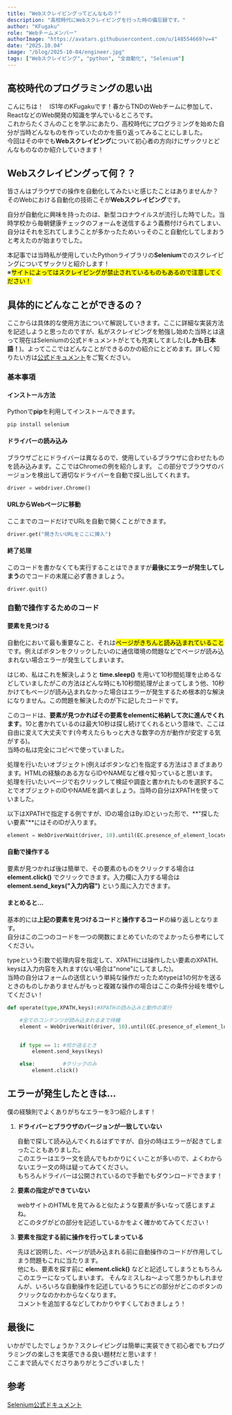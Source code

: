 ```yaml
---
title: "Webスクレイピングってどんなもの？"
description: "高校時代にWebスクレイピングを行った時の備忘録です。"
author: "KFugaku"
role: "Webチームメンバー"
authorImage: "https://avatars.githubusercontent.com/u/148554669?v=4"
date: "2025.10.04"
image: "/blog/2025-10-04/engineer.jpg"
tags: ["Webスクレイピング", "python", "全自動化", "Selenium"]
---
```


## 高校時代のプログラミングの思い出

こんにちは！　IS1年のKFugakuです！春からTNDのWebチームに参加して、ReactなどのWeb開発の知識を学んでいるところです。  
これからたくさんのことを学ぶにあたり、高校時代にプログラミングを始めた自分が当時どんなものを作っていたのかを振り返ってみることにしました。  
今回はその中でも**Webスクレイピング**について初心者の方向けにザックリとどんなものなのか紹介していきます！


## Webスクレイピングって何？？

皆さんはブラウザでの操作を自動化してみたいと感じたことはありませんか？  
そのWebにおける自動化の技術こそが**Webスクレイピング**です。  

自分が自動化に興味を持ったのは、新型コロナウイルスが流行した時でした。当時学校から毎朝健康チェックのフォームを送信するよう義務付けられてしまい、自分はそれを忘れてしまうことが多かったためいっそのこと自動化してしまおうと考えたのが始まりでした。  

本記事では当時私が使用していたPythonライブラリの**Selenium**でのスクレイピングについてザックリと紹介します！  
※<mark>サイトによってはスクレイピングが禁止されているものもあるので注意してください！</mark>


## 具体的にどんなことができるの？

ここからは具体的な使用方法について解説していきます。ここに詳細な実装方法を記述しようと思ったのですが、私がスクレイピングを勉強し始めた当時とは違って現在はSeleniumの公式ドキュメントがとても充実してました(**しかも日本語！**)。よってここではどんなことができるのかの紹介にとどめます。詳しく知りたい方は[公式ドキュメント](https://www.selenium.dev/ja/)をご覧ください。

### 基本事項
#### インストール方法
Pythonで**pip**を利用してインストールできます。
```bush
pip install selenium
```

#### ドライバーの読み込み
ブラウザごとにドライバーは異なるので、使用しているブラウザに合わせたものを読み込みます。ここではChromeの例を紹介します。
この部分でブラウザのバージョンを検出して適切なドライバーを自動で探し出してくれます。
```python
driver = webdriver.Chrome()
```

#### URLからWebページに移動
ここまでのコードだけでURLを自動で開くことができます。
```python
driver.get("開きたいURLをここに挿入")
```

#### 終了処理
このコードを書かなくても実行することはできますが**最後にエラーが発生してしまう**のでコードの末尾に必ず書きましょう。
```python
driver.quit()
```

### 自動で操作するためのコード
#### 要素を見つける
自動化において最も重要なこと、それは<mark>ページがきちんと読み込まれていること</mark>です。例えばボタンをクリックしたいのに通信環境の問題などでページが読み込まれない場合エラーが発生してしまいます。

はじめ、私はこれを解決しようと **time.sleep()** を用いて10秒間処理を止めるなどしていましたがこの方法はどんな時にも10秒間処理が止まってしまう他、10秒かけてもページが読み込まれなかった場合はエラーが発生するため根本的な解決になりません。この問題を解決したのが下に記したコードです。

このコードは、**要素が見つかればその要素をelementに格納して次に進んでくれます**。10と書かれているのは最大10秒は探し続けてくれるという意味で、ここは自由に変えて大丈夫です(今考えたらもっと大きな数字の方が動作が安定する気がする)。  
当時の私は完全にコピペで使っていました。

処理を行いたいオブジェクト(例えばボタンなど)を指定する方法はさまざまあります。HTMLの経験のある方ならIDやNAMEなど様々知っていると思います。  
処理を行いたいページで右クリックして検証や調査と書かれたものを選択することでオブジェクトのIDやNAMEを調べましょう。当時の自分はXPATHを使っていました。

以下はXPATHで指定する例ですが、IDの場合はBy.IDといった形で、**"探したい要素"**にはそのIDが入ります。
```python
element = WebDriverWait(driver, 10).until(EC.presence_of_element_located((By.XPATH,"探したい要素")))
```

#### 自動で操作する
要素が見つかれば後は簡単で、その要素のものをクリックする場合は **element.click()** でクリックできます。入力欄に入力する場合は **element.send_keys("入力内容")** という風に入力できます。

#### まとめると...
基本的には**上記の要素を見つけるコード**と**操作するコード**の繰り返しとなります。  
自分はこの二つのコードを一つの関数にまとめていたのでよかったら参考にしてください。 

typeという引数で処理内容を指定して、XPATHには操作したい要素のXPATH、keysは入力内容を入れます(ない場合は"none"にしてました)。  
当時の自分はフォームの送信という単純な操作だったためtypeは1の何かを送るときのものしかありませんがもっと複雑な操作の場合はここの条件分岐を増やしてください！
```python
def operate(type,XPATH,keys):#XPATHの読み込みと動作の実行

    #全てのコンテンツが読み込まれるまで待機
    element = WebDriverWait(driver, 10).until(EC.presence_of_element_located((By.XPATH,XPATH)))


    if type == 1: #何か送るとき
        element.send_keys(keys)

    else:         #クリックのみ
        element.click()
```

## エラーが発生したときは...
僕の経験則でよくありがちなエラーを3つ紹介します！
1. **ドライバーとブラウザのバージョンが一致していない**  

    自動で探して読み込んでくれるはずですが、自分の時はエラーが起きてしまったこともありました。  
    このエラーはエラー文を読んでもわかりにくいことが多いので、よくわからないエラー文の時は疑ってみてください。  
    もちろんドライバーは公開されているので手動でもダウンロードできます！
2. **要素の指定ができていない**  

    webサイトのHTMLを見てみると似たような要素が多いなって感じますよね。  
    どこのタグがどの部分を記述しているかをよく確かめてみてください！
3. **要素を指定する前に操作を行ってしまっている**  

    先ほど説明した、ページが読み込まれる前に自動操作のコードが作用してしまう問題もこれに当たります。  
    他にも、要素を探す前に **element.click()** などと記述してしまうともちろんこのエラーになってしまいます。
    そんなミスしね～よって思うかもしれませんが、いろいろな自動操作を記述しているうちにどの部分がどこのボタンのクリックなのかわからなくなります。  
    コメントを追加するなどしてわかりやすくしておきましょう！

## 最後に
いかがでしたでしょうか？スクレイピングは簡単に実装できて初心者でもプログラミングの楽しさを実感できる良い題材だと思います！  
ここまで読んでくださりありがとうございました！


## 参考
[Selenium公式ドキュメント](https://www.selenium.dev/ja/)